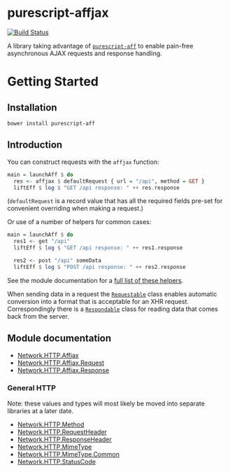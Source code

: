 # purescript-affjax

[![Build Status](https://travis-ci.org/slamdata/purescript-affjax.svg?branch=master)](https://travis-ci.org/slamdata/purescript-affjax)

A library taking advantage of [`purescript-aff`](https://github.com/slamdata/purescript-aff) to enable pain-free asynchronous AJAX requests and response handling.

# Getting Started

## Installation

```
bower install purescript-aff
```

## Introduction

You can construct requests with the `affjax` function:

```purescript
main = launchAff $ do
  res <- affjax $ defaultRequest { url = "/api", method = GET }
  liftEff $ log $ "GET /api response: " ++ res.response
```

(`defaultRequest` is a record value that has all the required fields pre-set for convenient overriding when making a request.)

Or use of a number of helpers for common cases:

```purescript
main = launchAff $ do
  res1 <- get "/api"
  liftEff $ log $ "GET /api response: " ++ res1.response

  res2 <- post "/api" someData
  liftEff $ log $ "POST /api response: " ++ res2.response
```

See the module documentation for a [full list of these helpers](docs/Network.HTTP.Affjax.md#get).

When sending data in a request the [`Requestable`](docs/Network.HTTP.Affjax.Request.md#requestable) class enables automatic conversion into a format that is acceptable for an XHR request. Correspondingly there is a [`Respondable`](docs/Network.HTTP.Affjax.Response.md#respondable) class for reading data that comes back from the server.

## Module documentation

- [Network.HTTP.Affjax](docs/Network.HTTP.Affjax.md)
- [Network.HTTP.Affjax.Request](docs/Network.HTTP.Affjax.Request.md)
- [Network.HTTP.Affjax.Response](docs/Network.HTTP.Affjax.Response.md)

### General HTTP

Note: these values and types will most likely be moved into separate libraries at a later date.

- [Network.HTTP.Method](docs/Network.HTTP.Method.md)
- [Network.HTTP.RequestHeader](docs/Network.HTTP.RequestHeader.md)
- [Network.HTTP.ResponseHeader](docs/Network.HTTP.ResponseHeader.md)
- [Network.HTTP.MimeType](docs/Network.HTTP.MimeType.md)
- [Network.HTTP.MimeType.Common](docs/Network.HTTP.MimeType.Common.md)
- [Network.HTTP.StatusCode](docs/Network.HTTP.StatusCode.md)
